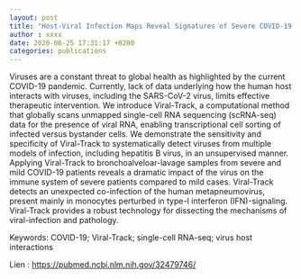 ```yaml
---
layout: post
title: "Host-Viral Infection Maps Reveal Signatures of Severe COVID-19 Patients"
author : xxxx
date: 2020-06-25 17:31:17 +0200
categories: publications
---
```


Viruses are a constant threat to global health as highlighted by the current COVID-19 pandemic. Currently, lack of data underlying how the human host interacts with viruses, including the SARS-CoV-2 virus, limits effective therapeutic intervention. We introduce Viral-Track, a computational method that globally scans unmapped single-cell RNA sequencing (scRNA-seq) data for the presence of viral RNA, enabling transcriptional cell sorting of infected versus bystander cells. We demonstrate the sensitivity and specificity of Viral-Track to systematically detect viruses from multiple models of infection, including hepatitis B virus, in an unsupervised manner. Applying Viral-Track to bronchoalveloar-lavage samples from severe and mild COVID-19 patients reveals a dramatic impact of the virus on the immune system of severe patients compared to mild cases. Viral-Track detects an unexpected co-infection of the human metapneumovirus, present mainly in monocytes perturbed in type-I interferon (IFN)-signaling. Viral-Track provides a robust technology for dissecting the mechanisms of viral-infection and pathology.

Keywords: COVID-19; Viral-Track; single-cell RNA-seq; virus host interactions

Lien : https://pubmed.ncbi.nlm.nih.gov/32479746/